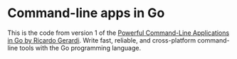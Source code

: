 # Command-line apps in Go
This is the code from version 1 of the [Powerful Command-Line Applications in Go by  Ricardo Gerardi](https://www.goodreads.com/book/show/51935453-powerful-command-line-applications-in-go). Write fast, reliable, and cross-platform command-line tools with the Go programming language. 
